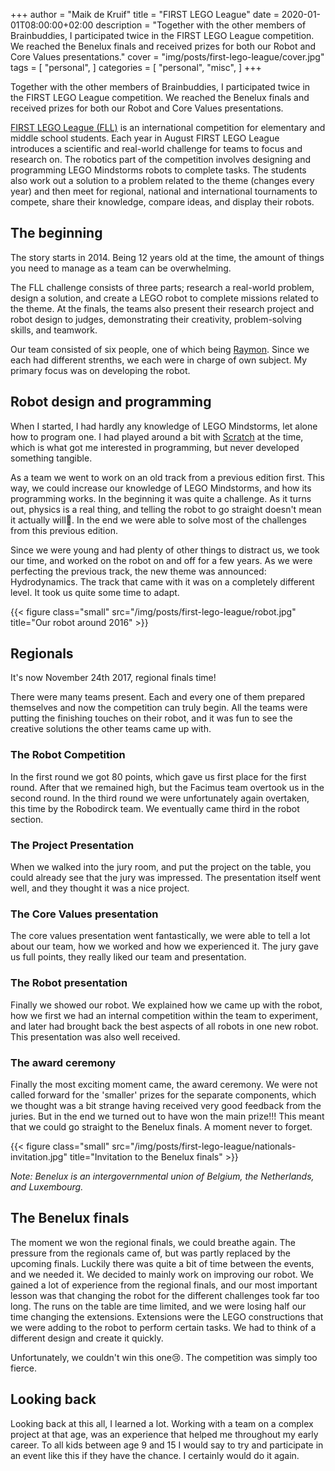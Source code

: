 +++
author = "Maik de Kruif"
title = "FIRST LEGO League"
date = 2020-01-01T08:00:00+02:00
description = "Together with the other members of Brainbuddies, I participated twice in the FIRST LEGO League competition. We reached the Benelux finals and received prizes for both our Robot and Core Values presentations."
cover = "img/posts/first-lego-league/cover.jpg"
tags = [
    "personal",
]
categories = [
    "personal",
    "misc",
]
+++


Together with the other members of Brainbuddies, I participated twice in the FIRST LEGO League competition. We reached the Benelux finals and received prizes for both our Robot and Core Values presentations.

[FIRST LEGO League (FLL)](https://en.wikipedia.org/wiki/FIRST_Lego_League_Challenge) is an international competition for elementary and middle school students. Each year in August FIRST LEGO League introduces a scientific and real-world challenge for teams to focus and research on. The robotics part of the competition involves designing and programming LEGO Mindstorms robots to complete tasks. The students also work out a solution to a problem related to the theme (changes every year) and then meet for regional, national and international tournaments to compete, share their knowledge, compare ideas, and display their robots.

## The beginning

The story starts in 2014. Being 12 years old at the time, the amount of things you need to manage as a team can be overwhelming.

The FLL challenge consists of three parts; research a real-world problem, design a solution, and create a LEGO robot to complete missions related to the theme. At the finals, the teams also present their research project and robot design to judges, demonstrating their creativity, problem-solving skills, and teamwork.

Our team consisted of six people, one of which being [Raymon](https://raymon.dev/). Since we each had different strenths, we each were in charge of own subject. My primary focus was on developing the robot.

## Robot design and programming

When I started, I had hardly any knowledge of LEGO Mindstorms, let alone how to program one. I had played around a bit with [Scratch](https://en.wikipedia.org/wiki/Scratch_(programming_language)) at the time, which is what got me interested in programming, but never developed something tangible.

As a team we went to work on an old track from a previous edition first. This way, we could increase our knowledge of LEGO Mindstorms, and how its programming works. In the beginning it was quite a challenge. As it turns out, physics is a real thing, and telling the robot to go straight doesn't mean it actually will:smiling_face_with_tear:. In the end we were able to solve most of the challenges from this previous edition.

Since we were young and had plenty of other things to distract us, we took our time, and worked on the robot on and off for a few years. As we were perfecting the previous track, the new theme was announced: Hydrodynamics. The track that came with it was on a completely different level. It took us quite some time to adapt.

{{< figure class="small" src="/img/posts/first-lego-league/robot.jpg" title="Our robot around 2016" >}}

## Regionals

It's now November 24th 2017, regional finals time!

There were many teams present. Each and every one of them prepared themselves and now the competition can truly begin. All the teams were putting the finishing touches on their robot, and it was fun to see the creative solutions the other teams came up with.

### The Robot Competition

In the first round we got 80 points, which gave us first place for the first round. After that we remained high, but the Facimus team overtook us in the second round. In the third round we were unfortunately again overtaken, this time by the Robodirck team. We eventually came third in the robot section.

### The Project Presentation

When we walked into the jury room, and put the project on the table, you could already see that the jury was impressed. The presentation itself went well, and they thought it was a nice project.

### The Core Values ​​presentation

The core values ​​presentation went fantastically, we were able to tell a lot about our team, how we worked and how we experienced it. The jury gave us full points, they really liked our team and presentation.

### The Robot presentation

Finally we showed our robot. We explained how we came up with the robot, how we first we had an internal competition within the team to experiment, and later had brought back the best aspects of all robots in one new robot. This presentation was also well received.

### The award ceremony

Finally the most exciting moment came, the award ceremony. We were not called forward for the 'smaller' prizes for the separate components, which we thought was a bit strange having received very good feedback from the juries. But in the end we turned out to have won the main prize!!! This meant that we could go straight to the Benelux finals. A moment never to forget.

{{< figure class="small" src="/img/posts/first-lego-league/nationals-invitation.jpg" title="Invitation to the Benelux finals" >}}

_Note: Benelux is an intergovernmental union of Belgium, the Netherlands, and Luxembourg._

## The Benelux finals

The moment we won the regional finals, we could breathe again. The pressure from the regionals came of, but was partly replaced by the upcoming finals. Luckily there was quite a bit of time between the events, and we needed it. We decided to mainly work on improving our robot. We gained a lot of experience from the regional finals, and our most important lesson was that changing the robot for the different challenges took far too long. The runs on the table are time limited, and we were losing half our time changing the extensions. Extensions were the LEGO constructions that we were adding to the robot to perform certain tasks. We had to think of a different design and create it quickly.

Unfortunately, we couldn't win this one:cry:. The competition was simply too fierce.

## Looking back

Looking back at this all, I learned a lot. Working with a team on a complex project at that age, was an experience that helped me throughout my early career. To all kids between age 9 and 15 I would say to try and participate in an event like this if they have the chance. I certainly would do it again.
